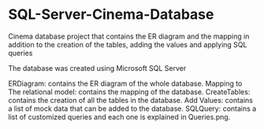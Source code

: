 # SQL-Server-Cinema-Database
Cinema database project that contains the ER diagram and the mapping in addition to the creation of the tables, adding the values and applying SQL queries

The database was created using Microsoft SQL Server

ERDiagram: contains the ER diagram of the whole database.
Mapping to The relational model: contains the mapping of the database.
CreateTables: contains the creation of all the tables in the database.
Add Values: contains a list of mock data that can be added to the database.
SQLQuery: contains a list of customized queries and each one is explained in Queries.png.
